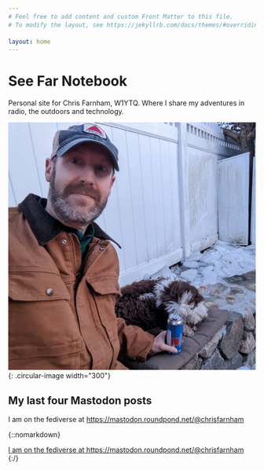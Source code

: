 ```yaml
---
# Feel free to add content and custom Front Matter to this file.
# To modify the layout, see https://jekyllrb.com/docs/themes/#overriding-theme-defaults

layout: home
---
```

# See Far Notebook

Personal site for Chris Farnham, W1YTQ. Where I share my adventures in radio, the outdoors
and technology.

![Blog author outside in the winter near a firepit with his dog Daisy](chris_daisy.jpg "Enjoying the fire pit with Daisy"){: .circular-image width="300"}

## My last four Mastodon posts

I am on the fediverse at https://mastodon.roundpond.net/@chrisfarnham

{::nomarkdown}
<div class="toots">
<a class="mastodon-feed"
   href="https://mastodon.roundpond.net/@chrisfarnham"
   data-toot-limit="4"
   data-toot-account-id="109382088320982601"
   >I am on the fediverse at https://mastodon.roundpond.net/@chrisfarnham</a>
</div>
{:/}